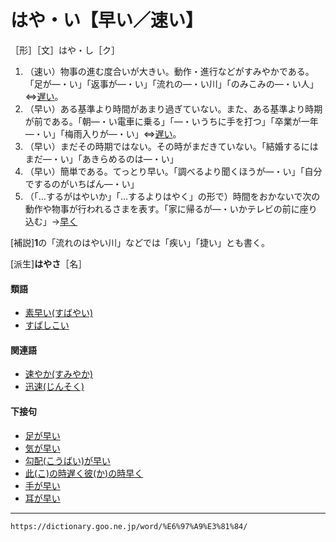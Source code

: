 # はや・い【早い／速い】

［形］［文］はや・し［ク］
1. （速い）物事の進む度合いが大きい。動作・進行などがすみやかである。「足が―・い」「返事が―・い」「流れの―・い川」「のみこみの―・い人」⇔[遅い](https://dictionary.goo.ne.jp/word/%E9%81%85%E3%81%84/#jn-31308)。
2. （早い）ある基準より時間があまり過ぎていない。また、ある基準より時期が前である。「朝―・い電車に乗る」「―・いうちに手を打つ」「卒業が一年―・い」「梅雨入りが―・い」⇔[遅い](https://dictionary.goo.ne.jp/word/%E9%81%85%E3%81%84/#jn-31308)。
3. （早い）まだその時期ではない。その時がまだきていない。「結婚するにはまだ―・い」「あきらめるのは―・い」
4. （早い）簡単である。てっとり早い。「調べるより聞くほうが―・い」「自分でするのがいちばん―・い」
5. （「…するがはやいか」「…するよりはやく」の形で）時間をおかないで次の動作や物事が行われるさまを表す。「家に帰るが―・いかテレビの前に座り込む」→[早く](https://dictionary.goo.ne.jp/word/%E6%97%A9%E3%81%8F/#jn-179430)
    

\[補説\]**1**の「流れのはやい川」などでは「疾い」「捷い」とも書く。

\[派生\]**はやさ**［名］

#### 類語

-   [素早い(すばやい)](https://dictionary.goo.ne.jp/word/%E7%B4%A0%E6%97%A9%E3%81%84/#jn-119520)
-   [すばしこい](https://dictionary.goo.ne.jp/word/%E3%81%99%E3%81%B0%E3%81%97%E3%81%93%E3%81%84/#jn-119480)

#### 関連語

-   [速やか(すみやか)](https://dictionary.goo.ne.jp/word/%E9%80%9F%E3%82%84%E3%81%8B/#jn-120124)
-   [迅速(じんそく)](https://dictionary.goo.ne.jp/word/%E8%BF%85%E9%80%9F/#jn-114934)

#### 下接句

-   [足が早い](https://dictionary.goo.ne.jp/word/%E8%B6%B3%E3%81%8C%E6%97%A9%E3%81%84/#jn-3644)
-   [気が早い](https://dictionary.goo.ne.jp/word/%E6%B0%97%E3%81%8C%E6%97%A9%E3%81%84/#jn-50096)
-   [勾配(こうばい)が早い](https://dictionary.goo.ne.jp/word/%E5%8B%BE%E9%85%8D%E3%81%8C%E6%97%A9%E3%81%84/#jn-74721)
-   [此(こ)の時遅く彼(か)の時早く](https://dictionary.goo.ne.jp/word/%E6%AD%A4%E3%81%AE%E6%99%82%E9%81%85%E3%81%8F%E5%BD%BC%E3%81%AE%E6%99%82%E6%97%A9%E3%81%8F/#jn-80985)
-   [手が早い](https://dictionary.goo.ne.jp/word/%E6%89%8B%E3%81%8C%E6%97%A9%E3%81%84/#jn-148855)
-   [耳が早い](https://dictionary.goo.ne.jp/word/%E8%80%B3%E3%81%8C%E6%97%A9%E3%81%84/#jn-213326)

---
`https://dictionary.goo.ne.jp/word/%E6%97%A9%E3%81%84/`